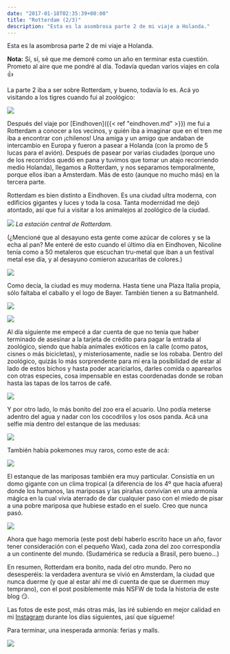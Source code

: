 ```yaml
---
date: "2017-01-18T02:35:39+00:00"
title: "Rotterdam (2/3)"
description: "Esta es la asombrosa parte 2 de mi viaje a Holanda."
---
```



Esta es la asombrosa parte 2 de mi viaje a Holanda.

**Nota:** Sí, sí, sé que me demoré como un año en terminar esta cuestión. Prometo al aire que me pondré al día. Todavía quedan varios viajes en cola 👍

La parte 2 iba a ser sobre Rotterdam, y bueno, todavía lo es. Acá yo visitando a los tigres cuando fui al zoológico:

![](/posts/img/rotterdam/557aacfb00132892226730d8fdbe32d6e30bac66d2dc3fe6ee180506c54d3118.gif) 

Después del viaje por [Eindhoven]({{< ref "eindhoven.md" >}}) me fui a Rotterdam a conocer a los vecinos, y quién iba a imaginar que en el tren me iba a encontrar con ¡chilenos! Una amiga y un amigo que andaban de intercambio en Europa y fueron a pasear a Holanda (con la promo de 5 lucas para el avión).  Después de pasear por varias ciudades (porque uno de los recorridos quedó en pana y tuvimos que tomar un atajo recorriendo medio Holanda), llegamos a Rotterdam, y nos separamos temporalmente, porque ellos iban a Amsterdam. Más de esto (aunque no mucho más) en la tercera parte.

Rotterdam es bien distinto a Eindhoven. Es una ciudad ultra moderna, con edificios gigantes y luces y toda la cosa. Tanta modernidad me dejó atontado, así que fui a visitar a los animalejos al zoológico de la ciudad.

![](/posts/img/rotterdam/2b25448b45bdbfd4b57906affc90f556f889c34c30f3594e021073e08bce0163.jpg) 
_La estación central de Rotterdam._

(¿Mencioné que al desayuno esta gente come azúcar de colores y se la echa al pan? Me enteré de esto cuando el último día en Eindhoven, Nicoline tenía como a 50 metaleros que escuchan tru-metal que iban a un festival metal ese día, y al desayuno comieron azucaritas de colores.)

![](/posts/img/rotterdam/eb8806e7a0118703936811c9e13bdf63f0258f8209ddb915157a314c41fddf7e.jpg) 

Como decía, la ciudad es muy moderna. Hasta tiene una Plaza Italia propia, sólo faltaba el caballo y el logo de Bayer. También tienen a su Batmanheld.

![](/posts/img/rotterdam/37be73386b7ae14968cc5715b2f104c8881fd6b774f08dd575dce9a83ecde047.jpg) 

![](/posts/img/rotterdam/856e8492841102527122ea87a7ae7e7bc94c0d800c0d3096452814c82aa1599a.jpg) 

Al día siguiente me empecé a dar cuenta de que no tenía que haber terminado de asesinar a la tarjeta de crédito para pagar la entrada al zoológico, siendo que había animales exóticos en la calle (como patos, cisnes o más bicicletas), y misteriosamente, nadie se los robaba. Dentro del zoológico, quizás lo más sorprendente para mi era la posibilidad de estar al lado de estos bichos y hasta poder acariciarlos, darles comida o aparearlos con otras especies, cosa impensable en estas coordenadas donde se roban hasta las tapas de los tarros de café.

![](/posts/img/rotterdam/460acca50678321adabc8932ffc6d917010b1dc768a9d63ec5512cc865d652b9.jpg) 

Y por otro lado, lo más bonito del zoo era el acuario. Uno podía meterse adentro del agua y nadar con los cocodrilos y los osos panda. Acá una selfie mía dentro del estanque de las medusas:

![](/posts/img/rotterdam/a17dead71fcc7c0aeeb6092cf4f8b9e3fa9fded1166b66fdd993aee64943b2ce.jpg) 

También había pokemones muy raros, como este de acá:

![](/posts/img/rotterdam/9b527f6f73b004223cf02edaf7beff4d2f5cf58a8d09766e7a2eef52a38ff6d7.jpg) 

El estanque de las mariposas también era muy particular. Consistía en un domo gigante con un clima tropical (a diferencia de los 4º que hacía afuera) donde los humanos, las mariposas y las pirañas convivían en una armonía mágica en la cual vivía aterrado de dar cualquier paso con el miedo de pisar a una pobre mariposa que hubiese estado en el suelo. Creo que nunca pasó. 

![](/posts/img/rotterdam/37e4d3d6ad4c71a694821b485e66724461d20d2aaded3ebf4ad9385905a4decb.jpg) 

Ahora que hago memoria (este post debí haberlo escrito hace un año, favor tener consideración con el pequeño Wax), cada zona del zoo correspondía a un continente del mundo. (Sudamérica se reducía a Brasil, pero bueno...) 

En resumen, Rotterdam era bonito, nada del otro mundo. Pero no desesperéis: la verdadera aventura se vivió en Amsterdam, la ciudad que nunca duerme (y que al estar ahí me di cuenta de que se duermen muy temprano), con el post posiblemente más NSFW de toda la historia de este blog 😏.

Las fotos de este post, más otras más, las iré subiendo en mejor calidad en mi [Instagram](https://instagram.com/mdqv_) durante los días siguientes, ¡así que sígueme!

Para terminar, una inesperada armonía: ferias y malls.

![](/posts/img/rotterdam/f72c2ccd80164f43ef0c767f56f2a67dbe1dd632cc8061798512d50f7fcb8549.jpg) 

